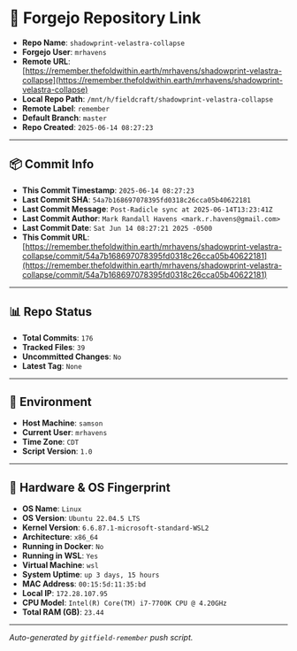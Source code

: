 # 🔗 Forgejo Repository Link

- **Repo Name**: `shadowprint-velastra-collapse`
- **Forgejo User**: `mrhavens`
- **Remote URL**: [https://remember.thefoldwithin.earth/mrhavens/shadowprint-velastra-collapse](https://remember.thefoldwithin.earth/mrhavens/shadowprint-velastra-collapse)
- **Local Repo Path**: `/mnt/h/fieldcraft/shadowprint-velastra-collapse`
- **Remote Label**: `remember`
- **Default Branch**: `master`
- **Repo Created**: `2025-06-14 08:27:23`

---

## 📦 Commit Info

- **This Commit Timestamp**: `2025-06-14 08:27:23`
- **Last Commit SHA**: `54a7b168697078395fd0318c26cca05b40622181`
- **Last Commit Message**: `Post-Radicle sync at 2025-06-14T13:23:41Z`
- **Last Commit Author**: `Mark Randall Havens <mark.r.havens@gmail.com>`
- **Last Commit Date**: `Sat Jun 14 08:27:21 2025 -0500`
- **This Commit URL**: [https://remember.thefoldwithin.earth/mrhavens/shadowprint-velastra-collapse/commit/54a7b168697078395fd0318c26cca05b40622181](https://remember.thefoldwithin.earth/mrhavens/shadowprint-velastra-collapse/commit/54a7b168697078395fd0318c26cca05b40622181)

---

## 📊 Repo Status

- **Total Commits**: `176`
- **Tracked Files**: `39`
- **Uncommitted Changes**: `No`
- **Latest Tag**: `None`

---

## 🧭 Environment

- **Host Machine**: `samson`
- **Current User**: `mrhavens`
- **Time Zone**: `CDT`
- **Script Version**: `1.0`

---

## 🧬 Hardware & OS Fingerprint

- **OS Name**: `Linux`
- **OS Version**: `Ubuntu 22.04.5 LTS`
- **Kernel Version**: `6.6.87.1-microsoft-standard-WSL2`
- **Architecture**: `x86_64`
- **Running in Docker**: `No`
- **Running in WSL**: `Yes`
- **Virtual Machine**: `wsl`
- **System Uptime**: `up 3 days, 15 hours`
- **MAC Address**: `00:15:5d:11:35:bd`
- **Local IP**: `172.28.107.95`
- **CPU Model**: `Intel(R) Core(TM) i7-7700K CPU @ 4.20GHz`
- **Total RAM (GB)**: `23.44`

---

_Auto-generated by `gitfield-remember` push script._
